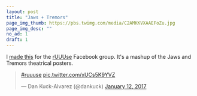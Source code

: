 ```yaml
---
layout: post
title: "Jaws + Tremors"
page_img_thumb: https://pbs.twimg.com/media/C2AMKKVXAAEFoZu.jpg
page_img_desc: ""
no_ad: 1
draft: 1
---
```


I <a href="https://www.facebook.com/photo.php?fbid=10209682404871164&set=gm.1294241197306418&type=3&theater">made this</a> for the <a href="https://www.facebook.com/groups/1144470838950122/">rUUUse</a> Facebook group. It's a mashup of the Jaws and Tremors theatrical posters.

<blockquote class="twitter-tweet" data-lang="en"><p lang="und" dir="ltr"><a href="https://twitter.com/hashtag/ruuuse?src=hash">#ruuuse</a> <a href="https://t.co/xUCs5K9YVZ">pic.twitter.com/xUCs5K9YVZ</a></p>&mdash; Dan Kuck-Alvarez (@dankuck) <a href="https://twitter.com/dankuck/status/819668541448355840">January 12, 2017</a></blockquote>
<script async src="//platform.twitter.com/widgets.js" charset="utf-8"></script>

